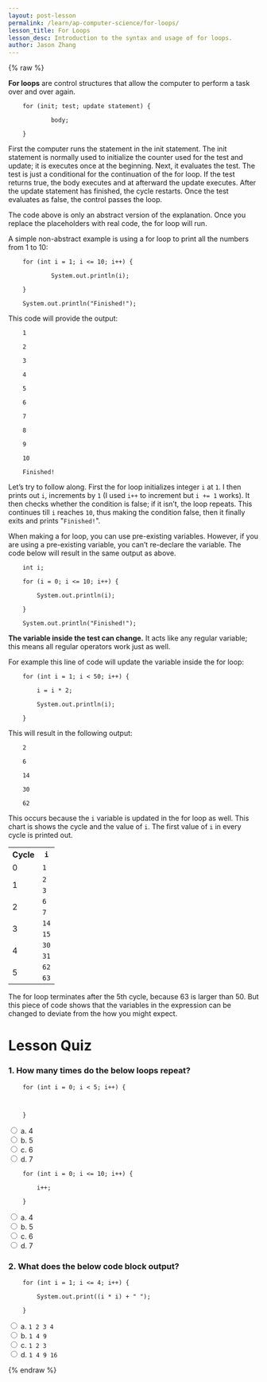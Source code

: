 ```yaml
---
layout: post-lesson
permalink: /learn/ap-computer-science/for-loops/
lesson_title: For Loops
lesson_desc: Introduction to the syntax and usage of for loops.
author: Jason Zhang
---
```


<script src="/questions.js"></script>

{% raw %}

**For loops** are control structures that allow the computer to perform a task over and over again.

        for (init; test; update statement) {

                body;

        }

First the computer runs the statement in the init statement. The init statement is normally used to initialize the counter used for the test and update; it is executes once at the beginning. Next, it evaluates the test. The test is just a conditional for the continuation of the for loop. If the test returns true, the body executes and at afterward the update executes. After the update statement has finished, the cycle restarts. Once the test evaluates as false, the control passes the loop. 

The code above is only an abstract version of the explanation. Once you replace the placeholders with real code, the for loop will run.

A simple non-abstract example is using a for loop to print all the numbers from 1 to 10:

        for (int i = 1; i <= 10; i++) {

                System.out.println(i);

        }

        System.out.println("Finished!");

This code will provide the output:

        1

        2

        3

        4

        5

        6

        7

        8

        9

        10

        Finished!

Let’s try to follow along. First the for loop initializes integer <code>i</code> at <code>1</code>. I then prints out <code>i</code>, increments by <code>1</code> (I used <code>i++</code> to increment but <code>i += 1</code> works). It then checks whether the condition is false; if it isn’t, the loop repeats. This continues till <code>i</code> reaches <code>10</code>, thus making the condition false, then it finally exits and prints "<code>Finished!</code>".

When making a for loop, you can use pre-existing variables. However, if you are using a pre-existing variable, you can’t re-declare the variable. The code below will result in the same output as above.

        int i;

        for (i = 0; i <= 10; i++) {

            System.out.println(i);

        }

        System.out.println("Finished!");

**The variable inside the test can change.** It acts like any regular variable; this means all regular operators work just as well.

For example this line of code will update the variable inside the for loop:

        for (int i = 1; i < 50; i++) {

            i = i * 2;

            System.out.println(i);

        }

This will result in the following output:

        2

        6

        14

        30

        62

This occurs because the <code>i</code> variable is updated in the for loop as well. This chart is shows the cycle and the value of <code>i</code>. The first value of <code>i</code> in every cycle is printed out.

<table>
  <tr>
    <th>Cycle</th>
    <th><code>i</code></th>
  </tr>
  <tr>
    <td>0</td>
    <td><code>1</code></td>
  </tr>
  <tr>
    <td rowspan="2">1</td>
    <td><code>2</code></td>
  </tr>
  <tr>
    <td><code>3</code></td>
  </tr>
  <tr>
    <td rowspan="2">2</td>
    <td><code>6</code></td>
  </tr>
  <tr>
    <td><code>7</code></td>
  </tr>
  <tr>
    <td rowspan="2">3</td>
    <td><code>14</code></td>
  </tr>
  <tr>
    <td><code>15</code></td>
  </tr>
  <tr>
    <td rowspan="2">4</td>
    <td><code>30</code></td>
  </tr>
  <tr>
    <td><code>31</code></td>
  </tr>
  <tr>
    <td rowspan="2">5</td>
    <td><code>62</code></td>
  </tr>
  <tr>
    <td><code>63</code></td>
  </tr>
</table>


The for loop terminates after the 5th cycle, because 63 is larger than 50. But this piece of code shows that the variables in the expression can be changed to deviate from the how you might expect.

<h1>Lesson Quiz</h1>

<h3>1. How many times do the below loops repeat?</h3>

        for (int i = 0; i < 5; i++) {



        }

<form>
	<div>
		<input type="radio" value="a" name="cc" onchange="check(this, 'b')">
		a. 4
	</div>
	<div>
		<input type="radio" value="b" name="cc" onchange="check(this, 'b')">
		b. 5
	</div>
	<div>
		<input type="radio" value="c" name="cc" onchange="check(this, 'b')">
		c. 6
	</div>
    <div>
		<input type="radio" value="d" name="cc" onchange="check(this, 'b')">
		d. 7
	</div>
</form>

        for (int i = 0; i <= 10; i++) {

            i++;

        }

<form>
	<div>
		<input type="radio" value="a" name="cc" onchange="check(this, 'b')">
		a. 4
	</div>
	<div>
		<input type="radio" value="b" name="cc" onchange="check(this, 'b')">
		b. 5
	</div>
	<div>
		<input type="radio" value="c" name="cc" onchange="check(this, 'b')">
		c. 6
	</div>
    <div>
		<input type="radio" value="d" name="cc" onchange="check(this, 'b')">
		d. 7
	</div>
</form>

<h3>2. What does the below code block output?</h3>

        for (int i = 1; i <= 4; i++) {

            System.out.print((i * i) + " ");

        }

<form>
	<div>
		<input type="radio" value="a" name="cc" onchange="check(this, 'd')">
		a. <code>1 2 3 4</code>
	</div>
	<div>
		<input type="radio" value="b" name="cc" onchange="check(this, 'd')">
		b. <code>1 4 9</code>
	</div>
	<div>
		<input type="radio" value="c" name="cc" onchange="check(this, 'd')">
		c. <code>1 2 3</code>
	</div>
    <div>
		<input type="radio" value="d" name="cc" onchange="check(this, 'd')">
		d. <code>1 4 9 16</code>
	</div>
</form>

{% endraw %}

